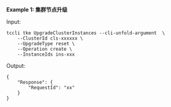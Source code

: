 **Example 1: 集群节点升级**



Input: 

```
tccli tke UpgradeClusterInstances --cli-unfold-argument  \
    --ClusterId cls-xxxxxx \
    --UpgradeType reset \
    --Operation create \
    --InstanceIds ins-xxx
```

Output: 
```
{
    "Response": {
        "RequestId": "xx"
    }
}
```


